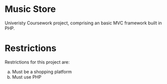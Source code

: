 Music Store
===========================

Univeristy Coursework project, comprising an basic MVC framework built in PHP.

Restrictions
============

Restrictions for this project are:
<ol type="a">
<li>Must be a shopping platform</li>
<li>Must use PHP</li>
</ol>

